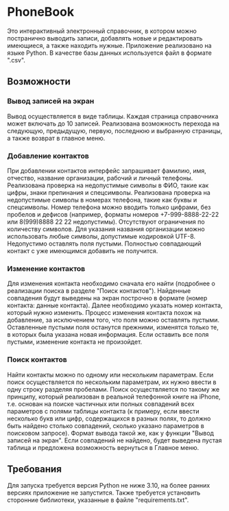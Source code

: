 # PhoneBook
Это интерактивный электронный справочник, в котором можно постранично выводить записи, добавлять новые и редактировать имеющиеся, а также находить нужные. Приложение реализовано на языке Python. В качестве базы данных используется файл в формате ".csv".

## Возможности
### Вывод записей на экран
Вывод осуществляется в виде таблицы. Каждая страница справочника может включать до 10 записей. Реализована возможность перехода на следующую, предыдущую, первую, последнюю и выбранную страницы, а также возврат в главное меню.

### Добавление контактов
При добавлении контактов интерфейс запрашивает фамилию, имя, отчество, название организации, рабочий и личный телефоны.
Реализована проверка на недопустимые символы в ФИО, такие как цифры, знаки препинания и спецсимволы. Реализована проверка на недопустимые символы в номерах телефона, такие как буквы и спецсимволы. Номер телефона можно вводить только цифрами, без пробелов и дефисов (например, форматы номеров +7-999-8888-22-22 или 8(999)8888 22 22 недопустимы). Отсутствуют ограничения по количеству символов. Для указания названия организации можно использовать любые символы, допустимые кодировкой UTF-8. Недопустимо оставлять поля пустыми. Полностью совпадающий контакт с уже имеющимся добавить не получится.

### Изменение контактов
Для изменения контакта необходимо сначала его найти (подробнее о реализации поиска в разделе "Поиск контактов"). Найденные совпадения будут выведены на экран построчно в формате (номер контакта: данные контакта). Далее необходимо указать номер контакта, который нужно изменить. Процесс изменения контакта похож на добавление, за исключением того, что поля можно оставлять пустыми. Оставленные пустыми поля останутся прежними, изменятся только те, в которых была указана новая информация. Если оставить все поля пустыми, изменение контакта не произойдет. 

### Поиск контактов
Найти контакты можно по одному или нескольким параметрам. Если поиск осуществляется по нескольким параметрам, их нужно ввести в одну строку разделяя пробелами. Поиск осуществляется по такому же принципу, который реализован в реальной телефонной книге на iPhone, т.е. основан на поиске частичных или полных совпадений всех параметров с полями таблицы контакта (к примеру, если ввести несколько букв или цифр, содержащихся в разных полях, то должно быть найдено столько совпадений, сколько указано параметров в поисковом запросе). Формат вывода такой же, как у функции "Вывод записей на экран". Если совпадений не найдено, будет выведена пустая таблица и предложена возможность вернуться в Главное меню.

## Требования
Для запуска требуется версия Python не ниже 3.10, на более ранних версиях приложение не запустится. Также требуется установить сторонние библиотеки, указанные в файле "requirements.txt".
